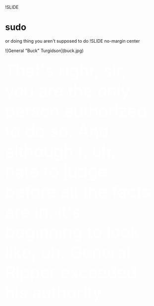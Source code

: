!SLIDE
# sudo
or doing thing you aren't supposed to do
!SLIDE no-margin center
<div style="position: absolute; color: white; float: left; width: 50%; font-size: 40pt; padding-top:40px"> That's right, sir, you are the only person authorized to do so. And although I, uh, hate to judge before all the facts are in, it's beginning to look like, uh, General Ripper exceeded his authority.</div>
![General "Buck" Turgidson](buck.jpg)



